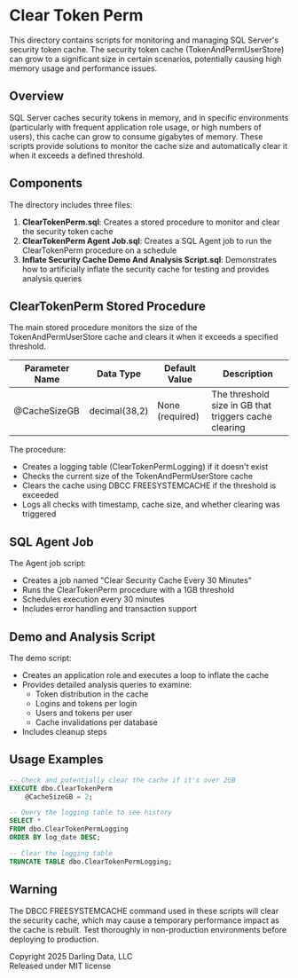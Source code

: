 # Clear Token Perm

This directory contains scripts for monitoring and managing SQL Server's security token cache. The security token cache (TokenAndPermUserStore) can grow to a significant size in certain scenarios, potentially causing high memory usage and performance issues.

## Overview

SQL Server caches security tokens in memory, and in specific environments (particularly with frequent application role usage, or high numbers of users), this cache can grow to consume gigabytes of memory. These scripts provide solutions to monitor the cache size and automatically clear it when it exceeds a defined threshold.

## Components

The directory includes three files:

1. **ClearTokenPerm.sql**: Creates a stored procedure to monitor and clear the security token cache
2. **ClearTokenPerm Agent Job.sql**: Creates a SQL Agent job to run the ClearTokenPerm procedure on a schedule
3. **Inflate Security Cache Demo And Analysis Script.sql**: Demonstrates how to artificially inflate the security cache for testing and provides analysis queries

## ClearTokenPerm Stored Procedure

The main stored procedure monitors the size of the TokenAndPermUserStore cache and clears it when it exceeds a specified threshold.

| Parameter Name | Data Type | Default Value | Description |
|----------------|-----------|---------------|-------------|
| @CacheSizeGB | decimal(38,2) | None (required) | The threshold size in GB that triggers cache clearing |

The procedure:
- Creates a logging table (ClearTokenPermLogging) if it doesn't exist
- Checks the current size of the TokenAndPermUserStore cache
- Clears the cache using DBCC FREESYSTEMCACHE if the threshold is exceeded
- Logs all checks with timestamp, cache size, and whether clearing was triggered

## SQL Agent Job

The Agent job script:
- Creates a job named "Clear Security Cache Every 30 Minutes"
- Runs the ClearTokenPerm procedure with a 1GB threshold
- Schedules execution every 30 minutes
- Includes error handling and transaction support

## Demo and Analysis Script

The demo script:
- Creates an application role and executes a loop to inflate the cache
- Provides detailed analysis queries to examine:
  - Token distribution in the cache
  - Logins and tokens per login
  - Users and tokens per user
  - Cache invalidations per database
- Includes cleanup steps

## Usage Examples

```sql
-- Check and potentially clear the cache if it's over 2GB
EXECUTE dbo.ClearTokenPerm
    @CacheSizeGB = 2;

-- Query the logging table to see history
SELECT * 
FROM dbo.ClearTokenPermLogging
ORDER BY log_date DESC;

-- Clear the logging table
TRUNCATE TABLE dbo.ClearTokenPermLogging;
```

## Warning

The DBCC FREESYSTEMCACHE command used in these scripts will clear the security cache, which may cause a temporary performance impact as the cache is rebuilt. Test thoroughly in non-production environments before deploying to production.

Copyright 2025 Darling Data, LLC  
Released under MIT license